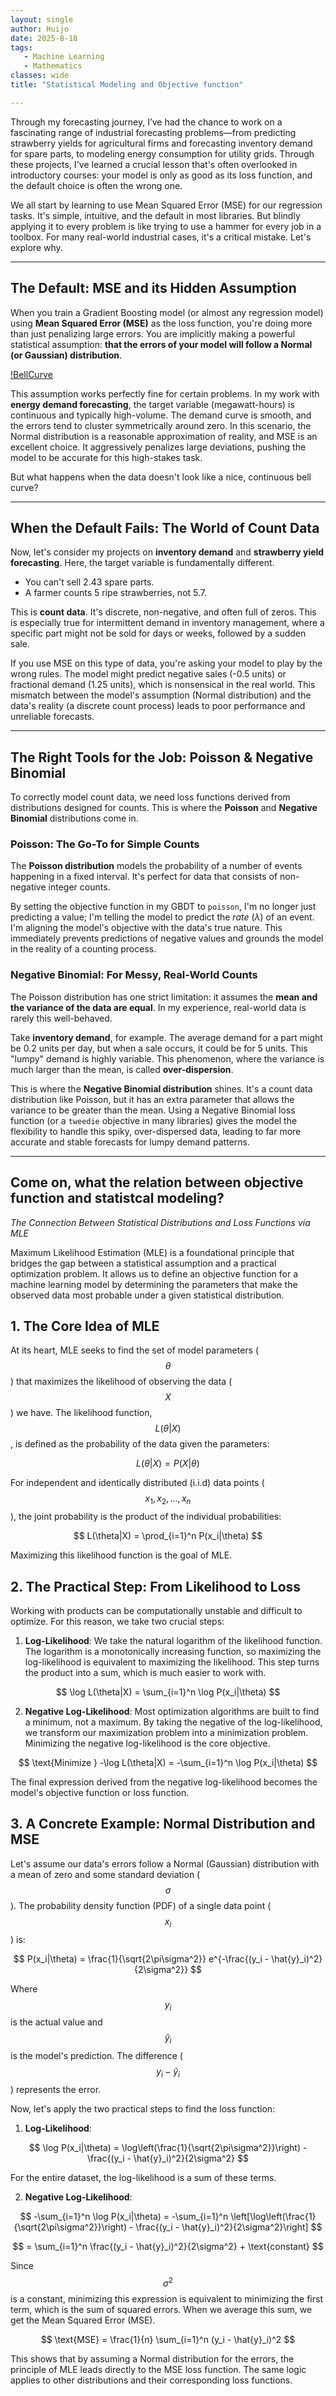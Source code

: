 ```yaml
---
layout: single  
author: Huijo  
date: 2025-8-18
tags:
   - Machine Learning
   - Mathematics
classes: wide  
title: "Statistical Modeling and Objective function"

---
```


Through my forecasting journey, I’ve had the chance to work on a fascinating range of industrial forecasting problems—from predicting strawberry yields for agricultural firms and forecasting inventory demand for spare parts, to modeling energy consumption for utility grids. Through these projects, I've learned a crucial lesson that's often overlooked in introductory courses: your model is only as good as its loss function, and the default choice is often the wrong one.

We all start by learning to use Mean Squared Error (MSE) for our regression tasks. It's simple, intuitive, and the default in most libraries. But blindly applying it to every problem is like trying to use a hammer for every job in a toolbox. For many real-world industrial cases, it's a critical mistake. Let's explore why.

***

## The Default: MSE and its Hidden Assumption

When you train a Gradient Boosting model (or almost any regression model) using **Mean Squared Error (MSE)** as the loss function, you're doing more than just penalizing large errors. You are implicitly making a powerful statistical assumption: **that the errors of your model will follow a Normal (or Gaussian) distribution**.



[!BellCurve](https://www.google.com/url?sa=i&url=https%3A%2F%2Fwww.simplypsychology.org%2Fnormal-distribution.html&psig=AOvVaw1Zr_A8-x-vVBTdVhhFhf71&ust=1755614118979000&source=images&cd=vfe&opi=89978449&ved=0CBIQjRxqFwoTCMiWlbHKlI8DFQAAAAAdAAAAABAE)


This assumption works perfectly fine for certain problems. In my work with **energy demand forecasting**, the target variable (megawatt-hours) is continuous and typically high-volume. The demand curve is smooth, and the errors tend to cluster symmetrically around zero. In this scenario, the Normal distribution is a reasonable approximation of reality, and MSE is an excellent choice. It aggressively penalizes large deviations, pushing the model to be accurate for this high-stakes task.

But what happens when the data doesn't look like a nice, continuous bell curve?

***

## When the Default Fails: The World of Count Data

Now, let's consider my projects on **inventory demand** and **strawberry yield forecasting**. Here, the target variable is fundamentally different.
* You can't sell 2.43 spare parts.
* A farmer counts 5 ripe strawberries, not 5.7.

This is **count data**. It's discrete, non-negative, and often full of zeros. This is especially true for intermittent demand in inventory management, where a specific part might not be sold for days or weeks, followed by a sudden sale.

If you use MSE on this type of data, you're asking your model to play by the wrong rules. The model might predict negative sales (-0.5 units) or fractional demand (1.25 units), which is nonsensical in the real world. This mismatch between the model's assumption (Normal distribution) and the data's reality (a discrete count process) leads to poor performance and unreliable forecasts.

***

## The Right Tools for the Job: Poisson & Negative Binomial

To correctly model count data, we need loss functions derived from distributions designed for counts. This is where the **Poisson** and **Negative Binomial** distributions come in.

### Poisson: The Go-To for Simple Counts

The **Poisson distribution** models the probability of a number of events happening in a fixed interval. It's perfect for data that consists of non-negative integer counts.

By setting the objective function in my GBDT to `poisson`, I'm no longer just predicting a value; I'm telling the model to predict the *rate* ($\lambda$) of an event. I'm aligning the model's objective with the data's true nature. This immediately prevents predictions of negative values and grounds the model in the reality of a counting process.

### Negative Binomial: For Messy, Real-World Counts

The Poisson distribution has one strict limitation: it assumes the **mean and the variance of the data are equal**. In my experience, real-world data is rarely this well-behaved.

Take **inventory demand**, for example. The average demand for a part might be 0.2 units per day, but when a sale occurs, it could be for 5 units. This "lumpy" demand is highly variable. This phenomenon, where the variance is much larger than the mean, is called **over-dispersion**.

This is where the **Negative Binomial distribution** shines. It's a count data distribution like Poisson, but it has an extra parameter that allows the variance to be greater than the mean. Using a Negative Binomial loss function (or a `tweedie` objective in many libraries) gives the model the flexibility to handle this spiky, over-dispersed data, leading to far more accurate and stable forecasts for lumpy demand patterns.

***

## Come on, what the relation between objective function and statistcal modeling?

*The Connection Between Statistical Distributions and Loss Functions via MLE*

Maximum Likelihood Estimation (MLE) is a foundational principle that bridges the gap between a statistical assumption and a practical optimization problem. It allows us to define an objective function for a machine learning model by determining the parameters that make the observed data most probable under a given statistical distribution.

## 1. The Core Idea of MLE

At its heart, MLE seeks to find the set of model parameters ($$\theta$$) that maximizes the likelihood of observing the data ($$X$$) we have. The likelihood function, $$L(\theta|X)$$, is defined as the probability of the data given the parameters:

$$
L(\theta|X) = P(X|\theta)
$$

For independent and identically distributed (i.i.d) data points ($$x_1, x_2, ..., x_n$$), the joint probability is the product of the individual probabilities:

$$
L(\theta|X) = \prod_{i=1}^n P(x_i|\theta)
$$

Maximizing this likelihood function is the goal of MLE.

## 2. The Practical Step: From Likelihood to Loss

Working with products can be computationally unstable and difficult to optimize. For this reason, we take two crucial steps:

1. **Log-Likelihood**: We take the natural logarithm of the likelihood function. The logarithm is a monotonically increasing function, so maximizing the log-likelihood is equivalent to maximizing the likelihood. This step turns the product into a sum, which is much easier to work with.

$$
\log L(\theta|X) = \sum_{i=1}^n \log P(x_i|\theta)
$$

2. **Negative Log-Likelihood**: Most optimization algorithms are built to find a minimum, not a maximum. By taking the negative of the log-likelihood, we transform our maximization problem into a minimization problem. Minimizing the negative log-likelihood is the core objective.

$$
\text{Minimize } -\log L(\theta|X) = -\sum_{i=1}^n \log P(x_i|\theta)
$$

The final expression derived from the negative log-likelihood becomes the model's objective function or loss function.

## 3. A Concrete Example: Normal Distribution and MSE

Let's assume our data's errors follow a Normal (Gaussian) distribution with a mean of zero and some standard deviation ($$\sigma$$). The probability density function (PDF) of a single data point ($$x_i$$) is:

$$
P(x_i|\theta) = \frac{1}{\sqrt{2\pi\sigma^2}} e^{-\frac{(y_i - \hat{y}_i)^2}{2\sigma^2}}
$$

Where $$y_i$$ is the actual value and $$\hat{y}_i$$ is the model's prediction. The difference ($$y_i - \hat{y}_i$$) represents the error.

Now, let's apply the two practical steps to find the loss function:

1. **Log-Likelihood**:

$$
\log P(x_i|\theta) = \log\left(\frac{1}{\sqrt{2\pi\sigma^2}}\right) - \frac{(y_i - \hat{y}_i)^2}{2\sigma^2}
$$

For the entire dataset, the log-likelihood is a sum of these terms.

2. **Negative Log-Likelihood**:

$$
-\sum_{i=1}^n \log P(x_i|\theta) = -\sum_{i=1}^n \left[\log\left(\frac{1}{\sqrt{2\pi\sigma^2}}\right) - \frac{(y_i - \hat{y}_i)^2}{2\sigma^2}\right]
$$

$$
= \sum_{i=1}^n \frac{(y_i - \hat{y}_i)^2}{2\sigma^2} + \text{constant}
$$

Since $$\sigma^2$$ is a constant, minimizing this expression is equivalent to minimizing the first term, which is the sum of squared errors. When we average this sum, we get the Mean Squared Error (MSE).

$$
\text{MSE} = \frac{1}{n} \sum_{i=1}^n (y_i - \hat{y}_i)^2
$$

This shows that by assuming a Normal distribution for the errors, the principle of MLE leads directly to the MSE loss function. The same logic applies to other distributions and their corresponding loss functions.